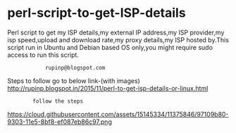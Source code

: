 # perl-script-to-get-ISP-details
Perl script to get my ISP details,my external IP address,my ISP provider,my isp speed,upload and download rate,my proxy details,my ISP hosted by.This script run in Ubuntu and Debian based OS only,you might require sudo access to run this script.

                rupinp@blogspot.com

   Steps to follow go to below link-(with images)
            http://rupinp.blogspot.in/2015/11/perl-to-get-isp-details-or-linux.html
            
            follow the steps
   

https://cloud.githubusercontent.com/assets/15145334/11375846/97109b80-9303-11e5-8bf8-ef087eb86c97.png


